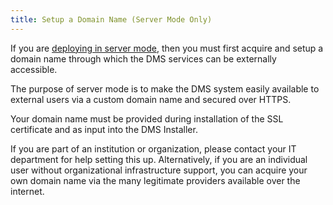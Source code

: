 ```yaml
---
title: Setup a Domain Name (Server Mode Only)
---
```


If you are [deploying in server mode](../../../installation/deployment-mode), then you must first acquire and setup a domain name through which the DMS services can be externally accessible.

The purpose of server mode is to make the DMS system easily available to external users via a custom domain name and secured over HTTPS.

Your domain name must be provided during installation of the SSL certificate and as input into the DMS Installer.

If you are part of an institution or organization, please contact your IT department for help setting this up.  Alternatively, if you are an individual user without organizational infrastructure support, you can acquire your own domain name via the many legitimate providers available over the internet.